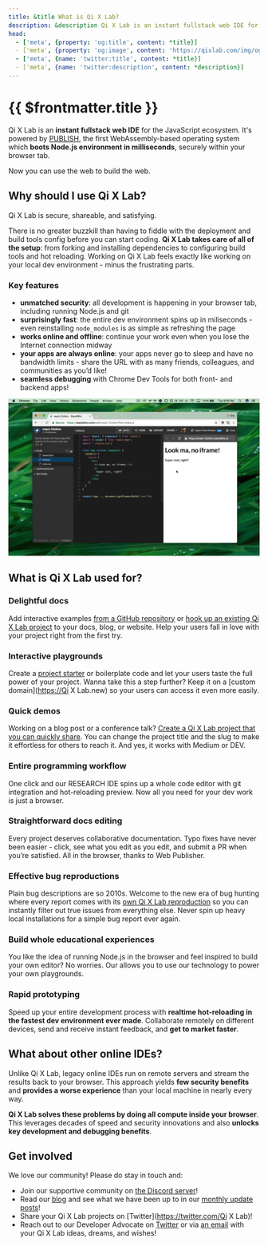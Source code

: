 ```yaml
---
title: &title What is Qi X Lab?
description: &description Qi X Lab is an instant fullstack web IDE for the JavaScript ecosystem. It's powered by PUBLISH, the first WebAssembly-based operating system which boots Node.js environment in milliseconds, securely within your browser tab.
head:
  - ['meta', {property: 'og:title', content: *title}]
  - ['meta', {property: 'og:image', content: 'https://qixlab.com/img/og/what-is-qixlab.png'}]
  - ['meta', {name: 'twitter:title', content: *title}]
  - ['meta', {name: 'twitter:description', content: *description}]
---
```


# {{ $frontmatter.title }}

Qi X Lab is an **instant fullstack web IDE** for the JavaScript ecosystem. It's powered by [PUBLISH](https://blog.qixlab.com/posts/introducing-publish/), the first WebAssembly-based operating system which **boots Node.js environment in milliseconds**, securely within your browser tab.

Now you can use the web to build the web.

## Why should I use Qi X Lab?

Qi X Lab is secure, shareable, and satisfying.

There is no greater buzzkill than having to fiddle with the deployment and build tools config before you can start coding. **Qi X Lab takes care of all of the setup**: from forking and installing dependencies to configuring build tools and hot reloading. Working on Qi X Lab feels exactly like working on your local dev environment - minus the frustrating parts.

### Key features

- **unmatched security**: all development is happening in your browser tab, including running Node.js and git
- **surprisingly fast**: the entire dev environment spins up in miliseconds - even reinstalling `node_modules` is as simple as refreshing the page
- **works online and offline**: continue your work even when you lose the Internet connection midway
- **your apps are always online**: your apps never go to sleep and have no bandwidth limits - share the URL with as many friends, colleagues, and communities as you’d like!
- **seamless debugging** with Chrome Dev Tools for both front- and backend apps!

![Preview & debug](./assets/what-is-sb-intro.gif)

## What is Qi X Lab used for?

### Delightful docs

Add interactive examples [from a GitHub repository](/home/integration/open-from-github) or [hook up an existing Qi X Lab project](/home/integration/create-with-sdk) to your docs, blog, or website. Help your users fall in love with your project right from the first try.

### Interactive playgrounds

Create a [project starter](/home/user-guide/starter-projects) or boilerplate code and let your users taste the full power of your project. Wanna take this a step further? Keep it on a [custom domain](<https://Qi> X Lab.new) so your users can access it even more easily.

### Quick demos

Working on a blog post or a conference talk? [Create a Qi X Lab project that you can quickly share](/home/integration/embedding). You can change the project title and the slug to make it effortless for others to reach it. And yes, it works with Medium or DEV.

### Entire programming workflow

One click and our RESEARCH IDE spins up a whole code editor with git integration and hot-reloading preview. Now all you need for your dev work is just a browser.

### Straightforward docs editing

Every project deserves collaborative documentation. Typo fixes have never been easier - click, see what you edit as you edit, and submit a PR when you’re satisfied. All in the browser, thanks to Web Publisher.

### Effective bug reproductions

Plain bug descriptions are so 2010s. Welcome to the new era of bug hunting where every report comes with its [own Qi X Lab reproduction](/home/integration/bug-reproductions) so you can instantly filter out true issues from everything else. Never spin up heavy local installations for a simple bug report ever again.

### Build whole educational experiences

You like the idea of running Node.js in the browser and feel inspired to build your own editor? No worries. Our  allows you to use our technology to power your own playgrounds.

### Rapid prototyping

Speed up your entire development process with **realtime hot-reloading in the fastest dev environment ever made**. Collaborate remotely on different devices, send and receive instant feedback, and **get to market faster**.

## What about other online IDEs?

Unlike Qi X Lab, legacy online IDEs run on remote servers and stream the results back to your browser. This approach yields **few security benefits** and **provides a worse experience** than your local machine in nearly every way.

**Qi X Lab solves these problems by doing all compute inside your browser**. This leverages decades of speed and security innovations and also **unlocks key development and debugging benefits**.

## Get involved

We love our community! Please do stay in touch and:

- Join our supportive community on [the Discord server](https://discord.gg/22zTzrwQrU)!
- Read our [blog](https://blog.qixlab.com/) and see what we have been up to in our [monthly update posts](https://blog.qixlab.com/categories/monthly-updates/)!
- Share your Qi X Lab projects on [Twitter](<https://twitter.com/Qi> X Lab)!
- Reach out to our Developer Advocate on [Twitter](https://twitter.com/sylwiavargas) or via [an email](mailto:devrel@qixlab.com) with your Qi X Lab ideas, dreams, and wishes!

